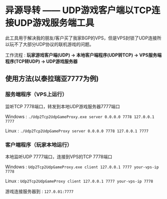 ﻿# 异源导转 —— UDP游戏客户端以TCP连接UDP游戏服务端工具
此工具用于解决我的朋友/客户买了我家BGP的VPS，但是VPS封锁了UDP连接所以玩不了大部分UDP协议的联机游戏的问题。

工作流程 : **玩家游戏客户端(UDP) → 本地客户端程序(UDP转TCP) → VPS服务端程序(TCP转UDP) → UDP游戏服务器**

## 使用方法(以泰拉瑞亚7777为例)

### 服务端程序（VPS上运行）
监听TCP 7778端口，转发到本地UDP游戏服务器7777端口

Windows : `./Udp2Tcp2UdpGameProxy.exe server 0.0.0.0 7778 127.0.0.1 7777`

Linux : `./Udp2Tcp2UdpGameProxy server 0.0.0.0 7778 127.0.0.1 7777`

### 客户端程序（玩家本地运行）
本地监听UDP 7777端口，连接到VPS的TCP 7778端口

Windows : `Udp2Tcp2UdpGameProxy.exe client 127.0.0.1 7777 your-vps-ip 7778`

Linux : `Udp2Tcp2UdpGameProxy client 127.0.0.1 7777 your-vps-ip 7778`

游戏连接服务器到 : `127.0.01:7777`